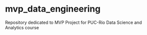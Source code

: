 # mvp_data_engineering
Repository dedicated to MVP Project for PUC-Rio Data Science and Analytics course
